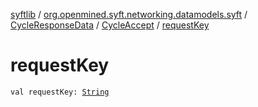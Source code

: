 [syftlib](../../../index.md) / [org.openmined.syft.networking.datamodels.syft](../../index.md) / [CycleResponseData](../index.md) / [CycleAccept](index.md) / [requestKey](./request-key.md)

# requestKey

`val requestKey: `[`String`](https://kotlinlang.org/api/latest/jvm/stdlib/kotlin/-string/index.html)